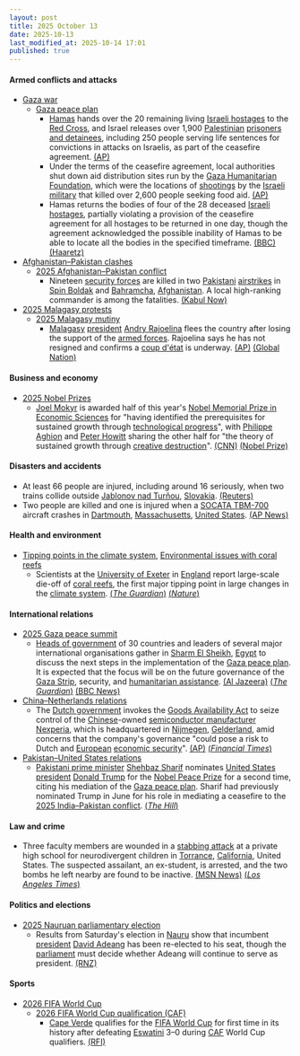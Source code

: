 ```yaml
---
layout: post
title: 2025 October 13
date: 2025-10-13
last_modified_at: 2025-10-14 17:01
published: true
---
```



#### Armed conflicts and attacks

* [Gaza war](https://en.wikipedia.org/wiki/Gaza_war "Gaza war")
  * [Gaza peace plan](https://en.wikipedia.org/wiki/Gaza_peace_plan "Gaza peace plan")
    * [Hamas](https://en.wikipedia.org/wiki/Hamas "Hamas") hands over the 20 remaining living [Israeli hostages](https://en.wikipedia.org/wiki/Gaza_war_hostage_crisis "Gaza war hostage crisis") to the [Red Cross](https://en.wikipedia.org/wiki/ICRC "ICRC"), and Israel releases over 1,900 [Palestinian](https://en.wikipedia.org/wiki/Palestinians "Palestinians") [prisoners and detainees](https://en.wikipedia.org/wiki/Palestinians_in_Israeli_custody "Palestinians in Israeli custody"), including 250 people serving life sentences for convictions in attacks on Israelis, as part of the ceasefire agreement. [(AP)](https://apnews.com/article/gaza-israel-hamas-hostages-ceasefire-10-13-2025-9e4921406e846189c90144609c1a9530)
    * Under the terms of the ceasefire agreement, local authorities shut down aid distribution sites run by the [Gaza Humanitarian Foundation](https://en.wikipedia.org/wiki/Gaza_Humanitarian_Foundation "Gaza Humanitarian Foundation"), which were the locations of [shootings](https://en.wikipedia.org/wiki/2025_Gaza_Strip_aid_distribution_killings "2025 Gaza Strip aid distribution killings") by the [Israeli military](https://en.wikipedia.org/wiki/Israeli_military "Israeli military") that killed over 2,600 people seeking food aid. [(AP)](https://apnews.com/article/gaza-aid-group-us-israel-ceasefire-dec2aa4e5d33f58eca34bf21603176bc)
    * Hamas returns the bodies of four of the 28 deceased [Israeli hostages](https://en.wikipedia.org/wiki/Gaza_war_hostage_crisis "Gaza war hostage crisis"), partially violating a provision of the ceasefire agreement for all hostages to be returned in one day, though the agreement acknowledged the possible inability of Hamas to be able to locate all the bodies in the specified timeframe. [(BBC)](https://www.bbc.com/news/articles/c740jx07vz0o) [(Haaretz)](https://www.haaretz.com/israel-news/2025-10-13/ty-article/.premium/hamas-to-return-bodies-of-four-hostages-breaking-agreement-to-return-all-on-same-day/00000199-ddc1-d253-a3bd-ffcbe9d50000)
* [Afghanistan–Pakistan clashes](https://en.wikipedia.org/wiki/Afghanistan%E2%80%93Pakistan_clashes_%282024%E2%80%93present%29 "Afghanistan–Pakistan clashes (2024–present)")
  * [2025 Afghanistan–Pakistan conflict](https://en.wikipedia.org/wiki/2025_Afghanistan%E2%80%93Pakistan_conflict "2025 Afghanistan–Pakistan conflict")
    * Nineteen [security forces](https://en.wikipedia.org/wiki/Afghan_Army "Afghan Army") are killed in two [Pakistani](https://en.wikipedia.org/wiki/Pakistan "Pakistan") [airstrikes](https://en.wikipedia.org/wiki/Airstrike "Airstrike") in [Spin Boldak](https://en.wikipedia.org/wiki/Spin_Boldak "Spin Boldak") and [Bahramcha](https://en.wikipedia.org/wiki/Bahramcha "Bahramcha"), [Afghanistan](https://en.wikipedia.org/wiki/Afghanistan "Afghanistan"). A local high-ranking commander is among the fatalities. [(Kabul Now)](https://kabulnow.com/2025/10/at-least-19-taliban-fighters-killed-in-pakistani-drone-strikes-in-southern-afghanistan/)
* [2025 Malagasy protests](https://en.wikipedia.org/wiki/2025_Malagasy_protests "2025 Malagasy protests")
  * [2025 Malagasy mutiny](https://en.wikipedia.org/wiki/2025_Malagasy_mutiny "2025 Malagasy mutiny")
    * [Malagasy](https://en.wikipedia.org/wiki/Madagascar "Madagascar") [president](https://en.wikipedia.org/wiki/President_of_Madagascar "President of Madagascar") [Andry Rajoelina](https://en.wikipedia.org/wiki/Andry_Rajoelina "Andry Rajoelina") flees the country after losing the support of the [armed forces](https://en.wikipedia.org/wiki/Madagascar_Armed_Forces "Madagascar Armed Forces"). Rajoelina says he has not resigned and confirms a [coup d'état](https://en.wikipedia.org/wiki/Coup_d%27%C3%A9tat "Coup d'état") is underway. [(AP)](https://apnews.com/article/madagascar-coup-rajoelina-soldiers-military-africa-b17e7f78a6b0d4abf82a4a19a7a77a05) [(Global Nation)](https://globalnation.inquirer.net/294928/madagascars-cornered-president-ignores-calls-to-resign)

#### Business and economy

* [2025 Nobel Prizes](https://en.wikipedia.org/wiki/2025_Nobel_Prizes "2025 Nobel Prizes")
  * [Joel Mokyr](https://en.wikipedia.org/wiki/Joel_Mokyr "Joel Mokyr") is awarded half of this year's [Nobel Memorial Prize in Economic Sciences](https://en.wikipedia.org/wiki/Nobel_Memorial_Prize_in_Economic_Sciences "Nobel Memorial Prize in Economic Sciences") for "having identified the prerequisites for sustained growth through [technological progress](https://en.wikipedia.org/wiki/Technological_change "Technological change")", with [Philippe Aghion](https://en.wikipedia.org/wiki/Philippe_Aghion "Philippe Aghion") and [Peter Howitt](https://en.wikipedia.org/wiki/Peter_Howitt_%28economist%29 "Peter Howitt (economist)") sharing the other half for "the theory of sustained growth through [creative destruction](https://en.wikipedia.org/wiki/Creative_destruction "Creative destruction")". [(CNN)](https://edition.cnn.com/2025/10/13/business/nobel-prize-economics-winner-2025-intl) [(Nobel Prize)](https://www.nobelprize.org/prizes/economic-sciences/2025/press-release/)

#### Disasters and accidents

* At least 66 people are injured, including around 16 seriously, when two trains collide outside [Jablonov nad Turňou](https://en.wikipedia.org/wiki/Jablonov_nad_Tur%C5%88ou "Jablonov nad Turňou"), [Slovakia](https://en.wikipedia.org/wiki/Slovakia "Slovakia"). [(Reuters)](https://www.reuters.com/world/europe/least-20-injured-after-two-trains-slovakia-collide-2025-10-13/)
* Two people are killed and one is injured when a [SOCATA TBM-700](https://en.wikipedia.org/wiki/SOCATA_TBM-700 "SOCATA TBM-700") aircraft crashes in [Dartmouth](https://en.wikipedia.org/wiki/Dartmouth%2C_Massachusetts "Dartmouth, Massachusetts"), [Massachusetts](https://en.wikipedia.org/wiki/Massachusetts "Massachusetts"), [United States](https://en.wikipedia.org/wiki/United_States "United States"). [(AP News)](https://apnews.com/article/massachusetts-plane-crash-dartmouth-0f852582f74f658c2cf01615c19d1b98)

#### Health and environment

* [Tipping points in the climate system](https://en.wikipedia.org/wiki/Tipping_points_in_the_climate_system "Tipping points in the climate system"), [Environmental issues with coral reefs](https://en.wikipedia.org/wiki/Environmental_issues_with_coral_reefs "Environmental issues with coral reefs")
  * Scientists at the [University of Exeter](https://en.wikipedia.org/wiki/University_of_Exeter "University of Exeter") in [England](https://en.wikipedia.org/wiki/England "England") report large-scale die-off of [coral reefs](https://en.wikipedia.org/wiki/Coral_reef "Coral reef"), the first major tipping point in large changes in the [climate system](https://en.wikipedia.org/wiki/Climate_system "Climate system"). [(*The Guardian*)](https://www.theguardian.com/environment/2025/oct/13/coral-reefs-ice-sheets-amazon-rainforest-tipping-point-global-heating-scientists-report) [(*Nature*)](https://www.nature.com/articles/d41586-025-03316-w)

#### International relations

* [2025 Gaza peace summit](https://en.wikipedia.org/wiki/2025_Gaza_peace_summit "2025 Gaza peace summit")
  * [Heads of government](https://en.wikipedia.org/wiki/Head_of_government "Head of government") of 30 countries and leaders of several major international organisations gather in [Sharm El Sheikh](https://en.wikipedia.org/wiki/Sharm_El_Sheikh "Sharm El Sheikh"), [Egypt](https://en.wikipedia.org/wiki/Egypt "Egypt") to discuss the next steps in the implementation of the [Gaza peace plan](https://en.wikipedia.org/wiki/Gaza_peace_plan "Gaza peace plan"). It is expected that the focus will be on the future governance of the [Gaza Strip](https://en.wikipedia.org/wiki/Gaza_Strip "Gaza Strip"), security, and [humanitarian assistance](https://en.wikipedia.org/wiki/Gaza_humanitarian_crisis "Gaza humanitarian crisis"). [(Al Jazeera)](https://www.aljazeera.com/news/liveblog/2025/10/13/live-israel-hamas-set-to-free-captives-trump-says-gaza-war-is-over) [(*The Guardian*)](https://www.theguardian.com/world/live/2025/oct/13/gaza-ceasefire-live-updates-israel-hostages-release-hamas-trump-middle-east) [(BBC News)](https://www.bbc.com/news/live/cx2r2z0gyp7t)
* [China–Netherlands relations](https://en.wikipedia.org/wiki/China%E2%80%93Netherlands_relations "China–Netherlands relations")
  * The [Dutch government](https://en.wikipedia.org/wiki/Government_of_the_Netherlands "Government of the Netherlands") invokes the [Goods Availability Act](https://en.wikipedia.org/wiki/Goods_Availability_Act_%28Netherlands%29 "Goods Availability Act (Netherlands)") to seize control of the [Chinese](https://en.wikipedia.org/wiki/China "China")-owned [semiconductor manufacturer](https://en.wikipedia.org/wiki/Semiconductor_manufacturer "Semiconductor manufacturer") [Nexperia](https://en.wikipedia.org/wiki/Nexperia "Nexperia"), which is headquartered in [Nijmegen](https://en.wikipedia.org/wiki/Nijmegen "Nijmegen"), [Gelderland](https://en.wikipedia.org/wiki/Gelderland "Gelderland"), amid concerns that the company's governance "could pose a risk to Dutch and [European](https://en.wikipedia.org/wiki/European_Union "European Union") [economic security](https://en.wikipedia.org/wiki/Economic_security "Economic security")". [(AP)](https://apnews.com/article/nexperia-wingtech-chips-netherlands-china-f1d3c84065cb61a1d645b64a3a2a68fc) [(*Financial Times*)](https://www.ft.com/content/605e5456-9437-47ff-be6a-edc5c82810f2)
* [Pakistan–United States relations](https://en.wikipedia.org/wiki/Pakistan%E2%80%93United_States_relations "Pakistan–United States relations")
  * [Pakistani prime minister](https://en.wikipedia.org/wiki/Prime_Minister_of_Pakistan "Prime Minister of Pakistan") [Shehbaz Sharif](https://en.wikipedia.org/wiki/Shehbaz_Sharif "Shehbaz Sharif") nominates [United States president](https://en.wikipedia.org/wiki/President_of_the_United_States "President of the United States") [Donald Trump](https://en.wikipedia.org/wiki/Donald_Trump "Donald Trump") for the [Nobel Peace Prize](https://en.wikipedia.org/wiki/Nobel_Peace_Prize "Nobel Peace Prize") for a second time, citing his mediation of the [Gaza peace plan](https://en.wikipedia.org/wiki/Gaza_peace_plan "Gaza peace plan"). Sharif had previously nominated Trump in June for his role in mediating a ceasefire to the [2025 India–Pakistan conflict](https://en.wikipedia.org/wiki/2025_India%E2%80%93Pakistan_conflict "2025 India–Pakistan conflict"). [(*The Hill*)](https://thehill.com/policy/international/5553500-pakistani-pm-trump-nobel-peace-prize-gaza-egypt/)

#### Law and crime

* Three faculty members are wounded in a [stabbing attack](https://en.wikipedia.org/wiki/Stabbing_attack "Stabbing attack") at a private high school for neurodivergent children in [Torrance](https://en.wikipedia.org/wiki/Torrance%2C_California "Torrance, California"), [California](https://en.wikipedia.org/wiki/California "California"), United States. The suspected assailant, an ex-student, is arrested, and the two bombs he left nearby are found to be inactive. [(MSN News)](https://www.msn.com/en-us/news/us/ex-student-stabs-3-staff-members-at-california-school/vi-AA1OohTh?ocid=msedgntp&pc=U531&cvid=68edb3a6d8664bd0b33dea598b4b64cf&ei=10) [(*Los Angeles Times*)](https://www.latimes.com/california/story/2025-10-13/torrance-school-stabbing)

#### Politics and elections

* [2025 Nauruan parliamentary election](https://en.wikipedia.org/wiki/2025_Nauruan_parliamentary_election "2025 Nauruan parliamentary election")
  * Results from Saturday's election in [Nauru](https://en.wikipedia.org/wiki/Nauru "Nauru") show that incumbent [president](https://en.wikipedia.org/wiki/President_of_Nauru "President of Nauru") [David Adeang](https://en.wikipedia.org/wiki/David_Adeang "David Adeang") has been re-elected to his seat, though the [parliament](https://en.wikipedia.org/wiki/Parliament_of_Nauru "Parliament of Nauru") must decide whether Adeang will continue to serve as president. [(RNZ)](https://www.rnz.co.nz/international/pacific-news/575731/nauru-election-results-voters-elect-new-mps-and-reject-4-year-term-proposal)

#### Sports

* [2026 FIFA World Cup](https://en.wikipedia.org/wiki/2026_FIFA_World_Cup "2026 FIFA World Cup")
  * [2026 FIFA World Cup qualification (CAF)](https://en.wikipedia.org/wiki/2026_FIFA_World_Cup_qualification_%28CAF%29 "2026 FIFA World Cup qualification (CAF)")
    * [Cape Verde](https://en.wikipedia.org/wiki/Cape_Verde_national_football_team "Cape Verde national football team") qualifies for the [FIFA World Cup](https://en.wikipedia.org/wiki/FIFA_World_Cup "FIFA World Cup") for first time in its history after defeating [Eswatini](https://en.wikipedia.org/wiki/Eswatini_national_football_team "Eswatini national football team") 3–0 during [CAF](https://en.wikipedia.org/wiki/Confederation_of_African_Football "Confederation of African Football") World Cup qualifiers. [(RFI)](https://www.rfi.fr/en/sports/20251013-historic-world-cup-qualification-for-cape-verde-islanders-1)
